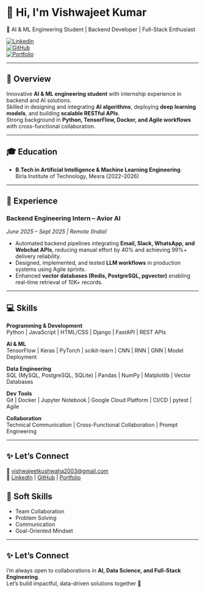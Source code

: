 # 👋 Hi, I'm Vishwajeet Kumar  
🚀 AI & ML Engineering Student | Backend Developer | Full-Stack Enthusiast  

[![LinkedIn](https://img.shields.io/badge/LinkedIn-Connect-blue)](https://www.linkedin.com/in/vishwajeet-kumar-241242259/)  
[![GitHub](https://img.shields.io/badge/GitHub-Follow-black)](https://github.com/Vishwabth)  
[![Portfolio](https://img.shields.io/badge/Portfolio-Visit-green)](https://vishwajeet-kumar.onrender.com/)  

---

## 🎯 Overview  
Innovative **AI & ML engineering student** with internship experience in backend and AI solutions.  
Skilled in designing and integrating **AI algorithms**, deploying **deep learning models**, and building **scalable RESTful APIs**.  
Strong background in **Python, TensorFlow, Docker, and Agile workflows** with cross-functional collaboration.  

---

## 🎓 Education  
- **B.Tech in Artificial Intelligence & Machine Learning Engineering**  
  Birla Institute of Technology, Mesra (2022–2026) 
 

---

## 💼 Experience  

### **Backend Engineering Intern – Avior AI**  
*June 2025 – Sept 2025 | Remote (India)*  
- Automated backend pipelines integrating **Email, Slack, WhatsApp, and Webchat APIs**, reducing manual effort by 40% and achieving 99%+ delivery reliability.  
- Designed, implemented, and tested **LLM workflows** in production systems using Agile sprints.  
- Enhanced **vector databases (Redis, PostgreSQL, pgvector)** enabling real-time retrieval of 10K+ records.  

---


## 💻 Skills  

**Programming & Development**  
Python | JavaScript | HTML/CSS | Django | FastAPI | REST APIs  

**AI & ML**  
TensorFlow | Keras | PyTorch | scikit-learn | CNN | RNN | GNN | Model Deployment  

**Data Engineering**  
SQL (MySQL, PostgreSQL, SQLite) | Pandas | NumPy | Matplotlib | Vector Databases  

**Dev Tools**  
Git | Docker | Jupyter Notebook | Google Cloud Platform | CI/CD | pytest | Agile  

**Collaboration**  
Technical Communication | Cross-Functional Collaboration | Prompt Engineering  

---

## ✨ Let’s Connect  
📧 [vishwajeetkushwaha2003@gmail.com](mailto:vishwajeetkushwaha2003@gmail.com)  
🔗 [LinkedIn](https://www.linkedin.com/in/vishwajeet-kumar-241242259/) | [GitHub](https://github.com/Vishwabth) | [Portfolio](https://vishwajeet-kumar.onrender.com/)  

## 🔧 Soft Skills  
- Team Collaboration  
- Problem Solving  
- Communication  
- Goal-Oriented Mindset  

---

## ✨ Let’s Connect  
I’m always open to collaborations in **AI, Data Science, and Full-Stack Engineering**.  
Let’s build impactful, data-driven solutions together 🚀  

